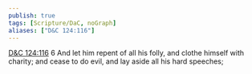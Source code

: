 ```yaml
---
publish: true
tags: [Scripture/DaC, noGraph]
aliases: ["D&C 124:116"]
---
```

[D&C 124:116](https://churchofjesuschrist.org/study/scriptures/dc-testament/dc/124?lang=eng&id=p116#p116) 6 And let him repent of all his folly, and clothe himself with charity; and cease to do evil, and lay aside all his hard speeches;
